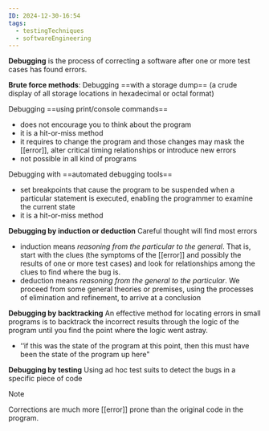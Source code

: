 ```yaml
---
ID: 2024-12-30-16:54
tags:
  - testingTechniques
  - softwareEngineering
---
```

**Debugging** is the process of correcting a software after one or more test cases has found errors.

**Brute force methods**:
Debugging ==with a storage dump== (a crude display of all storage locations in hexadecimal or octal format)

Debugging ==using print/console commands== 
- does not encourage you to think about the program
- it is a hit-or-miss method
- it requires to change the program and those changes may mask the [[error]], alter critical timing relationships or introduce new errors
- not possible in all kind of programs

Debugging with ==automated debugging tools==
- set breakpoints that cause the program to be suspended when a particular statement is executed, enabling the programmer to examine the current state
- it is a hit-or-miss method

**Debugging by induction or deduction** 
Careful thought will find most errors
- induction means *reasoning from the particular to the general*. That is, start with the clues (the symptoms of the [[error]] and possibly the results of one or more test cases) and look for relationships among the clues to find where the bug is.
- deduction means *reasoning from the general to the particular*. We proceed from some general theories or premises, using the processes of elimination and refinement, to arrive at a conclusion

**Debugging by backtracking**
An effective method for locating errors in small programs is to backtrack the incorrect results through the logic of the program until you find the point where the logic went astray. 
- ‘‘if this was the state of the program at this point, then this must have been the state of the program up here"

**Debugging by testing**
Using ad hoc test suits to detect the bugs in a specific piece of code

> [!NOTE]
> Corrections are much more [[error]] prone than the original code in the program. 

